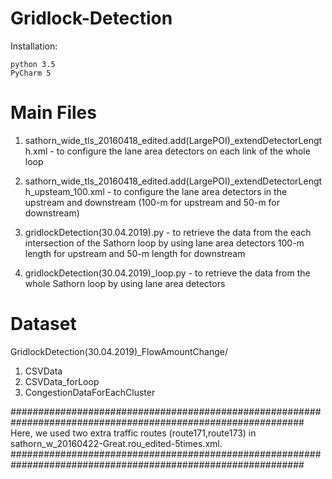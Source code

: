 # Gridlock-Detection
Installation:

	python 3.5 
	PyCharm 5 


Main Files 
============================================================================================
1) sathorn_wide_tls_20160418_edited.add(LargePOI)_extendDetectorLength.xml 			- to configure the lane area detectors on each link of the whole loop


2) sathorn_wide_tls_20160418_edited.add(LargePOI)_extendDetectorLength_upsteam_100.xml		- to configure the lane area detectors in the upstream and downstream (100-m for upstream and	50-m for downstream)


3) gridlockDetection(30.04.2019).py								- to retrieve the data from the each intersection of the Sathorn loop by using lane area detectors 100-m length for upstream and 50-m length for downstream

4) gridlockDetection(30.04.2019)_loop.py					- to retrieve the data from the whole Sathorn loop by using lane area detectors



Dataset
============================================================================================
GridlockDetection(30.04.2019)_FlowAmountChange/

1) CSVData		
2) CSVData_forLoop
3) CongestionDataForEachCluster



#############################################################################################################
Here, we used two extra traffic routes (route171,route173) in sathorn_w_20160422-Great.rou_edited-5times.xml. 
#############################################################################################################


